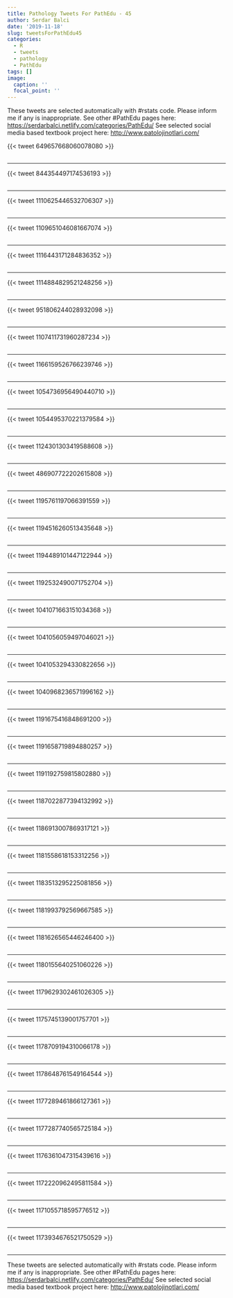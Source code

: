 ```yaml
---
title: Pathology Tweets For PathEdu - 45
author: Serdar Balci
date: '2019-11-18'
slug: tweetsForPathEdu45
categories:
  - R
  - tweets
  - pathology
  - PathEdu
tags: []
image:
  caption: ''
  focal_point: ''
---
```



These tweets are selected automatically with #rstats code. Please inform me if any is inappropriate.
See other #PathEdu pages here: https://serdarbalci.netlify.com/categories/PathEdu/ 
See selected social media based textbook project here: http://www.patolojinotlari.com/

{{< tweet 649657668060078080 >}}
<br>
<br>
<hr>
{{< tweet 844354497174536193 >}}
<br>
<br>
<hr>
{{< tweet 1110625446532706307 >}}
<br>
<br>
<hr>
{{< tweet 1109651046081667074 >}}
<br>
<br>
<hr>
{{< tweet 1116443171284836352 >}}
<br>
<br>
<hr>
{{< tweet 1114884829521248256 >}}
<br>
<br>
<hr>
{{< tweet 951806244028932098 >}}
<br>
<br>
<hr>
{{< tweet 1107411731960287234 >}}
<br>
<br>
<hr>
{{< tweet 1166159526766239746 >}}
<br>
<br>
<hr>
{{< tweet 1054736956490440710 >}}
<br>
<br>
<hr>
{{< tweet 1054495370221379584 >}}
<br>
<br>
<hr>
{{< tweet 1124301303419588608 >}}
<br>
<br>
<hr>
{{< tweet 486907722202615808 >}}
<br>
<br>
<hr>
{{< tweet 1195761197066391559 >}}
<br>
<br>
<hr>
{{< tweet 1194516260513435648 >}}
<br>
<br>
<hr>
{{< tweet 1194489101447122944 >}}
<br>
<br>
<hr>
{{< tweet 1192532490071752704 >}}
<br>
<br>
<hr>
{{< tweet 1041071663151034368 >}}
<br>
<br>
<hr>
{{< tweet 1041056059497046021 >}}
<br>
<br>
<hr>
{{< tweet 1041053294330822656 >}}
<br>
<br>
<hr>
{{< tweet 1040968236571996162 >}}
<br>
<br>
<hr>
{{< tweet 1191675416848691200 >}}
<br>
<br>
<hr>
{{< tweet 1191658719894880257 >}}
<br>
<br>
<hr>
{{< tweet 1191192759815802880 >}}
<br>
<br>
<hr>
{{< tweet 1187022877394132992 >}}
<br>
<br>
<hr>
{{< tweet 1186913007869317121 >}}
<br>
<br>
<hr>
{{< tweet 1181558618153312256 >}}
<br>
<br>
<hr>
{{< tweet 1183513295225081856 >}}
<br>
<br>
<hr>
{{< tweet 1181993792569667585 >}}
<br>
<br>
<hr>
{{< tweet 1181626565446246400 >}}
<br>
<br>
<hr>
{{< tweet 1180155640251060226 >}}
<br>
<br>
<hr>
{{< tweet 1179629302461026305 >}}
<br>
<br>
<hr>
{{< tweet 1175745139001757701 >}}
<br>
<br>
<hr>
{{< tweet 1178709194310066178 >}}
<br>
<br>
<hr>
{{< tweet 1178648761549164544 >}}
<br>
<br>
<hr>
{{< tweet 1177289461866127361 >}}
<br>
<br>
<hr>
{{< tweet 1177287740565725184 >}}
<br>
<br>
<hr>
{{< tweet 1176361047315439616 >}}
<br>
<br>
<hr>
{{< tweet 1172220962495811584 >}}
<br>
<br>
<hr>
{{< tweet 1171055718595776512 >}}
<br>
<br>
<hr>
{{< tweet 1173934676521750529 >}}
<br>
<br>
<hr>


These tweets are selected automatically with #rstats code. Please inform me if any is inappropriate.
See other #PathEdu pages here: https://serdarbalci.netlify.com/categories/PathEdu/ 
See selected social media based textbook project here: http://www.patolojinotlari.com/

